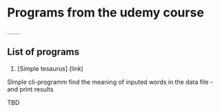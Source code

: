 # Programs from the udemy course

```
____
```

## List of programs 

1. [Simple tesaurus] (link)

SImple cli-programm find the meaning of inputed words in the data file - and print results

TBD
